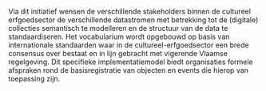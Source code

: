 Via dit initiatief wensen de verschillende stakeholders binnen de cultureel erfgoedsector de 
verschillende datastromen met betrekking tot de (digitale) collecties semantisch te modelleren en de 
structuur van de data te standaardiseren. 
Het vocabularium wordt opgebouwd op basis van internationale standaarden waar in de cultureel-erfgoedsector 
een brede consensus over bestaat en in lijn gebracht met vigerende Vlaamse regelgeving.
Dit specifieke implementatiemodel biedt organisaties formele afspraken rond de basisregistratie van objecten en events die hierop van toepassing zijn.
